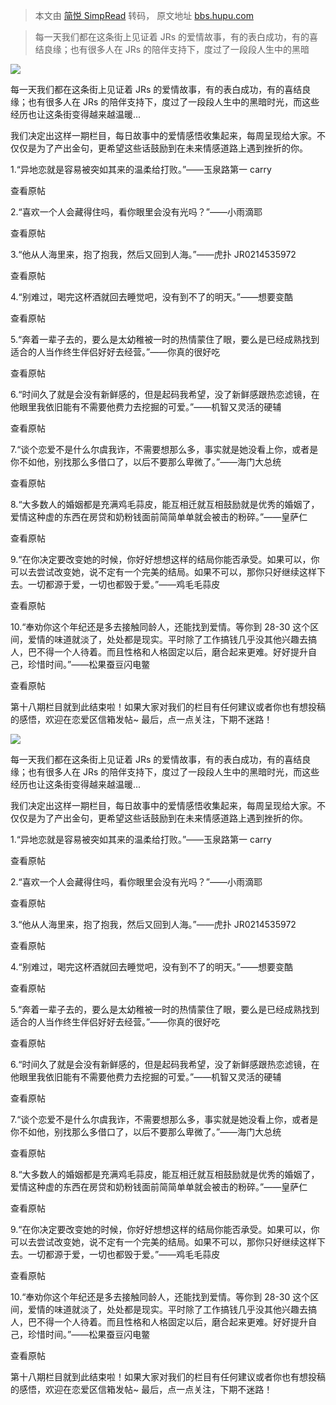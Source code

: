 > 本文由 [简悦 SimpRead](http://ksria.com/simpread/) 转码， 原文地址 [bbs.hupu.com](https://bbs.hupu.com/47520312.html)

> 每一天我们都在这条街上见证着 JRs 的爱情故事，有的表白成功，有的喜结良缘；也有很多人在 JRs 的陪伴支持下，度过了一段段人生中的黑暗

![](https://i10.hoopchina.com.cn/editor/2022-1-14/14-13-00/p13JAt5sX3VVSswN71UaF.png?x-oss-process=image/resize,w_800/format,webp)

每一天我们都在这条街上见证着 JRs 的爱情故事，有的表白成功，有的喜结良缘；也有很多人在 JRs 的陪伴支持下，度过了一段段人生中的黑暗时光，而这些经历也让这条街变得越来越温暖...

我们决定出这样一期栏目，每日故事中的爱情感悟收集起来，每周呈现给大家。不仅仅是为了产出金句，更希望这些话鼓励到在未来情感道路上遇到挫折的你。

1.“异地恋就是容易被突如其来的温柔给打败。”——玉泉路第一 carry

查看原帖

2.“喜欢一个人会藏得住吗，看你眼里会没有光吗？”——小雨滴耶

查看原帖

3.“﻿他从人海里来，抱了抱我，然后又回到人海。”——虎扑 JR0214535972

查看原帖

4.“别难过，喝完这杯酒就回去睡觉吧，没有到不了的明天。”——想要变酷

查看原帖

5.“奔着一辈子去的，要么是太幼稚被一时的热情蒙住了眼，要么是已经成熟找到适合的人当作终生伴侣好好去经营。”——你真的很好吃

查看原帖

6.“时间久了就是会没有新鲜感的，但是起码我希望，没了新鲜感跟热恋滤镜，在他眼里我依旧能有不需要他费力去挖掘的可爱。”——机智又灵活的硬辅

查看原帖

7.“谈个恋爱不是什么尔虞我诈，不需要想那么多，事实就是她没看上你，或者是你不如他，别找那么多借口了，以后不要那么卑微了。”——海门大总统

查看原帖

8.“大多数人的婚姻都是充满鸡毛蒜皮，能互相迁就互相鼓励就是优秀的婚姻了，爱情这种虚的东西在房贷和奶粉钱面前简简单单就会被击的粉碎。”——皇萨仁

查看原帖

9.“在你决定要改变她的时候，你好好想想这样的结局你能否承受。如果可以，你可以去尝试改变她，说不定有一个完美的结局。如果不可以，那你只好继续这样下去。一切都源于爱，一切也都毁于爱。”——鸡毛毛蒜皮

查看原帖

10.“奉劝你这个年纪还是多去接触同龄人，还能找到爱情。等你到 28-30 这个区间，爱情的味道就淡了，处处都是现实。平时除了工作搞钱几乎没其他兴趣去搞人，巴不得一个人待着。而且性格和人格固定以后，磨合起来更难。好好提升自己，珍惜时间。”——松果蚕豆闪电鳖

查看原帖

第十八期栏目就到此结束啦！如果大家对我们的栏目有任何建议或者你也有想投稿的感悟，欢迎在恋爱区信箱发帖~ 最后，点一点关注，下期不迷路！

  

![](https://i10.hoopchina.com.cn/editor/2022-1-14/14-13-00/p13JAt5sX3VVSswN71UaF.png?x-oss-process=image/resize,w_800/format,webp)

每一天我们都在这条街上见证着 JRs 的爱情故事，有的表白成功，有的喜结良缘；也有很多人在 JRs 的陪伴支持下，度过了一段段人生中的黑暗时光，而这些经历也让这条街变得越来越温暖...

我们决定出这样一期栏目，每日故事中的爱情感悟收集起来，每周呈现给大家。不仅仅是为了产出金句，更希望这些话鼓励到在未来情感道路上遇到挫折的你。

1.“异地恋就是容易被突如其来的温柔给打败。”——玉泉路第一 carry

查看原帖

2.“喜欢一个人会藏得住吗，看你眼里会没有光吗？”——小雨滴耶

查看原帖

3.“﻿他从人海里来，抱了抱我，然后又回到人海。”——虎扑 JR0214535972

查看原帖

4.“别难过，喝完这杯酒就回去睡觉吧，没有到不了的明天。”——想要变酷

查看原帖

5.“奔着一辈子去的，要么是太幼稚被一时的热情蒙住了眼，要么是已经成熟找到适合的人当作终生伴侣好好去经营。”——你真的很好吃

查看原帖

6.“时间久了就是会没有新鲜感的，但是起码我希望，没了新鲜感跟热恋滤镜，在他眼里我依旧能有不需要他费力去挖掘的可爱。”——机智又灵活的硬辅

查看原帖

7.“谈个恋爱不是什么尔虞我诈，不需要想那么多，事实就是她没看上你，或者是你不如他，别找那么多借口了，以后不要那么卑微了。”——海门大总统

查看原帖

8.“大多数人的婚姻都是充满鸡毛蒜皮，能互相迁就互相鼓励就是优秀的婚姻了，爱情这种虚的东西在房贷和奶粉钱面前简简单单就会被击的粉碎。”——皇萨仁

查看原帖

9.“在你决定要改变她的时候，你好好想想这样的结局你能否承受。如果可以，你可以去尝试改变她，说不定有一个完美的结局。如果不可以，那你只好继续这样下去。一切都源于爱，一切也都毁于爱。”——鸡毛毛蒜皮

查看原帖

10.“奉劝你这个年纪还是多去接触同龄人，还能找到爱情。等你到 28-30 这个区间，爱情的味道就淡了，处处都是现实。平时除了工作搞钱几乎没其他兴趣去搞人，巴不得一个人待着。而且性格和人格固定以后，磨合起来更难。好好提升自己，珍惜时间。”——松果蚕豆闪电鳖

查看原帖

第十八期栏目就到此结束啦！如果大家对我们的栏目有任何建议或者你也有想投稿的感悟，欢迎在恋爱区信箱发帖~ 最后，点一点关注，下期不迷路！
